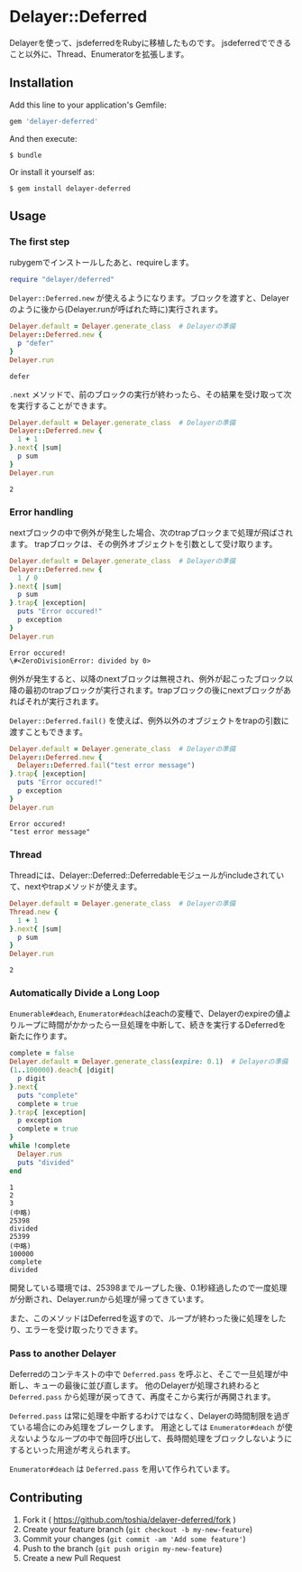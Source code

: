 # Delayer::Deferred

Delayerを使って、jsdeferredをRubyに移植したものです。
jsdeferredでできること以外に、Thread、Enumeratorを拡張します。

## Installation

Add this line to your application's Gemfile:

```ruby
gem 'delayer-deferred'
```

And then execute:

    $ bundle

Or install it yourself as:

    $ gem install delayer-deferred

## Usage
### The first step
rubygemでインストールしたあと、requireします。

```ruby
require "delayer/deferred"
```

`Delayer::Deferred.new` が使えるようになります。ブロックを渡すと、Delayerのように後から(Delayer.runが呼ばれた時に)実行されます。

```ruby
Delayer.default = Delayer.generate_class  # Delayerの準備
Delayer::Deferred.new {
  p "defer"
}
Delayer.run
```

```
defer
```

`.next` メソッドで、前のブロックの実行が終わったら、その結果を受け取って次を実行することができます。

```ruby
Delayer.default = Delayer.generate_class  # Delayerの準備
Delayer::Deferred.new {
  1 + 1
}.next{ |sum|
  p sum
}
Delayer.run
```

```
2
```

### Error handling

nextブロックの中で例外が発生した場合、次のtrapブロックまで処理が飛ばされます。
trapブロックは、その例外オブジェクトを引数として受け取ります。

```ruby
Delayer.default = Delayer.generate_class  # Delayerの準備
Delayer::Deferred.new {
  1 / 0
}.next{ |sum|
  p sum
}.trap{ |exception|
  puts "Error occured!"
  p exception
}
Delayer.run
```

```
Error occured!
\#<ZeroDivisionError: divided by 0>
```

例外が発生すると、以降のnextブロックは無視され、例外が起こったブロック以降の最初のtrapブロックが実行されます。trapブロックの後にnextブロックがあればそれが実行されます。

`Delayer::Deferred.fail()` を使えば、例外以外のオブジェクトをtrapの引数に渡すこともできます。

```ruby
Delayer.default = Delayer.generate_class  # Delayerの準備
Delayer::Deferred.new {
  Delayer::Deferred.fail("test error message")
}.trap{ |exception|
  puts "Error occured!"
  p exception
}
Delayer.run
```

```
Error occured!
"test error message"
```

### Thread
Threadには、Delayer::Deferred::Deferredableモジュールがincludeされていて、nextやtrapメソッドが使えます。

```ruby
Delayer.default = Delayer.generate_class  # Delayerの準備
Thread.new {
  1 + 1
}.next{ |sum|
  p sum
}
Delayer.run
```

```
2
```

### Automatically Divide a Long Loop
`Enumerable#deach`, `Enumerator#deach`はeachの変種で、Delayerのexpireの値よりループに時間がかかったら一旦処理を中断して、続きを実行するDeferredを新たに作ります。

```ruby
complete = false
Delayer.default = Delayer.generate_class(expire: 0.1)  # Delayerの準備
(1..100000).deach{ |digit|
  p digit
}.next{
  puts "complete"
  complete = true
}.trap{ |exception|
  p exception
  complete = true
}
while !complete
  Delayer.run
  puts "divided"
end
```

```
1
2
3
(中略)
25398
divided
25399
(中略)
100000
complete
divided
```

開発している環境では、25398までループした後、0.1秒経過したので一度処理が分断され、Delayer.runから処理が帰ってきています。

また、このメソッドはDeferredを返すので、ループが終わった後に処理をしたり、エラーを受け取ったりできます。

### Pass to another Delayer

Deferredのコンテキストの中で `Deferred.pass` を呼ぶと、そこで一旦処理が中断し、キューの最後に並び直します。
他のDelayerが処理され終わると `Deferred.pass` から処理が戻ってきて、再度そこから実行が再開されます。

`Deferred.pass` は常に処理を中断するわけではなく、Delayerの時間制限を過ぎている場合にのみ処理をブレークします。
用途としては `Enumerator#deach` が使えないようなループの中で毎回呼び出して、長時間処理をブロックしないようにするといった用途が考えられます。

`Enumerator#deach` は `Deferred.pass` を用いて作られています。

## Contributing

1. Fork it ( https://github.com/toshia/delayer-deferred/fork )
2. Create your feature branch (`git checkout -b my-new-feature`)
3. Commit your changes (`git commit -am 'Add some feature'`)
4. Push to the branch (`git push origin my-new-feature`)
5. Create a new Pull Request
